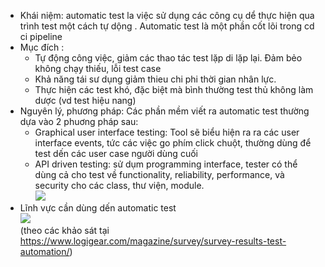 
- Khái niệm: automatic test la việc sử dụng các công cụ dể thực hiện qua trình test một cách tự dộng . Automatic test là một phần cốt lõi trong cd ci pipeline
- Mục đích : 
   - Tự động công việc, giảm các thao tác test lặp di lặp lại. Đảm bẻo không chạy thiếu, lỗi test case
   - Khả năng tái sư dụng giảm thieu chi phi thời gian nhân lực.
   - Thực hiện các test khó, đặc biệt mà bình thường test thủ không làm dược (vd test hiệu nang)
- Nguyên lý, phương pháp:
Các phần mềm viết ra automatic test thường dựa vào 2 phuơng pháp sau:
   - Graphical user interface testing: Tool sẽ biểu hiện ra ra các user interface events, tức các việc go phím click chuột, thường dùng để test dến các user case người dùng cuối
   - API driven testing: sử dụm programming interface, tester có thể dùng cả cho test về functionality, reliability, performance, và security cho các class, thư viện, module.
</br>![](https://github.com/ngohoa211/theory_of_project_management/blob/master/test/image/layer.png)
- Lĩnh vực cần dùng dến automatic test
</br>![](https://github.com/ngohoa211/theory_of_project_management/blob/master/test/image/area.png)
</br>(theo các khảo sát tại https://www.logigear.com/magazine/survey/survey-results-test-automation/)


